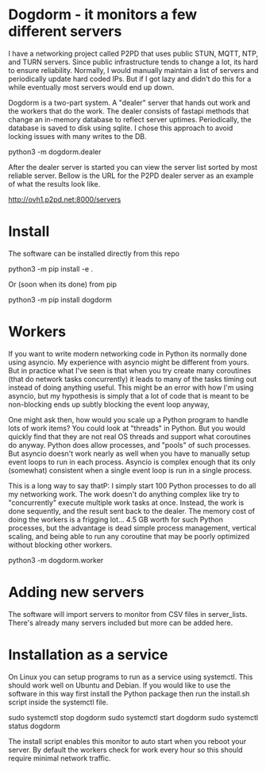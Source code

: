 # Dogdorm - it monitors a few different servers

I have a networking project called P2PD that uses public STUN, MQTT, NTP, and
TURN servers. Since public infrastructure tends to change a lot, its hard
to ensure reliability. Normally, I would manually maintain a list of servers
and periodically update hard coded IPs. But if I got lazy and didn't do this
for a while eventually most servers would end up down.

Dogdorm is a two-part system. A "dealer" server that hands out work and the
workers that do the work. The dealer consists of fastapi methods that change
an in-memory database to reflect server uptimes. Periodically, the database
is saved to disk using sqlite. I chose this approach to avoid locking issues
with many writes to the DB. 

python3 -m dogdorm.dealer

After the dealer server is started you can view the server list sorted by
most reliable server. Bellow is the URL for the P2PD dealer server as
an example of what the results look like.

http://ovh1.p2pd.net:8000/servers

# Install

The software can be installed directly from this repo

python3 -m pip install -e .

Or (soon when its done) from pip

python3 -m pip install dogdorm

# Workers

If you want to write modern networking code in Python its normally done using
asyncio. My experience with asyncio might be different from yours. But
in practice what I've seen is that when you try create many coroutines (that
do network tasks concurrently) it leads to many of the tasks timing out
instead of doing anything useful. This might be an error with how I'm using
asyncio, but my hypothesis is simply that a lot of code that is meant to
be non-blocking ends up subtly blocking the event loop anyway,

One might ask then, how would you scale up a Python program to handle lots
of work items? You could look at "threads" in Python. But you would quickly find
that they are not real OS threads and support what coroutines do anyway.
Python does allow processes, and "pools" of such processes. But asyncio
doesn't work nearly as well when you have to manually setup event loops to run
in each process. Asyncio is complex enough that its only (somewhat)
consistent when a single event loop is run in a single process.

This is a long way to say thatP: I simply start 100 Python processes to do
all my networking work. The work doesn't do anything complex like try to
"concurrently" execute multiple work tasks at once. Instead, the work is done
sequently, and the result sent back to the dealer. The memory cost of doing
the workers is a frigging lot... 4.5 GB worth for such Python processes,
but the advantage is dead simple process management, vertical scaling, and
being able to run any coroutine that may be poorly optimized without
blocking other workers.

python3 -m dogdorm.worker

# Adding new servers

The software will import servers to monitor from CSV files in server_lists.
There's already many servers included but more can be added here.

# Installation as a service

On Linux you can setup programs to run as a service using systemctl. This
should work well on Ubuntu and Debian. If you would like to use the software
in this way first install the Python package then run the install.sh script
inside the systemctl file.

sudo systemctl stop dogdorm
sudo systemctl start dogdorm
sudo systemctl status dogdorm

The install script enables this monitor to auto start when you reboot your
server. By default the workers check for work every hour so this should
require minimal network traffic. 